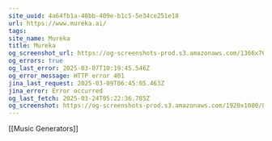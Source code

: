 ```yaml
---
site_uuid: 4a64fb1a-48bb-409e-b1c5-5e34ce251e18
url: https://www.mureka.ai/
tags: 
site_name: Mureka
title: Mureka
og_screenshot_url: https://og-screenshots-prod.s3.amazonaws.com/1366x768/80/false/a3153e764ffaeb7fefb51e9ac3803ec77f6f09ae0598be71decdd19e0f4e8557.jpeg
og_errors: true
og_last_error: 2025-03-07T10:19:45.546Z
og_error_message: HTTP error 401
jina_last_request: 2025-03-09T06:45:05.463Z
jina_error: Error occurred
og_last_fetch: 2025-03-24T05:22:36.785Z
og_screenshot: https://og-screenshots-prod.s3.amazonaws.com/1920x1080/80/false/a3153e764ffaeb7fefb51e9ac3803ec77f6f09ae0598be71decdd19e0f4e8557.jpeg
---
```

[[Music Generators]]
